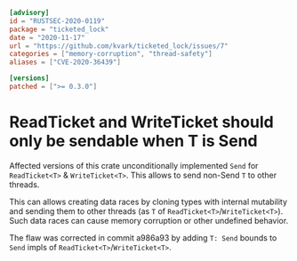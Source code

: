 ```toml
[advisory]
id = "RUSTSEC-2020-0119"
package = "ticketed_lock"
date = "2020-11-17"
url = "https://github.com/kvark/ticketed_lock/issues/7"
categories = ["memory-corruption", "thread-safety"]
aliases = ["CVE-2020-36439"]

[versions]
patched = [">= 0.3.0"]
```

# ReadTicket and WriteTicket should only be sendable when T is Send

Affected versions of this crate unconditionally implemented `Send` for `ReadTicket<T>` & `WriteTicket<T>`.
This allows to send non-Send `T` to other threads.

This can allows creating data races by cloning types with internal mutability and sending them to other threads (as `T` of `ReadTicket<T>`/`WriteTicket<T>`). Such data races can cause memory corruption or other undefined behavior.

The flaw was corrected in commit a986a93 by adding `T: Send` bounds to `Send` impls of `ReadTicket<T>`/`WriteTicket<T>`.
